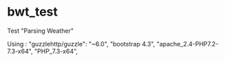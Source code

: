 # bwt_test
Test "Parsing Weather"

Using : 
"guzzlehttp/guzzle": "~6.0",
"bootstrap 4.3",
"apache_2.4-PHP7.2-7.3-x64",
"PHP_7.3-x64",

